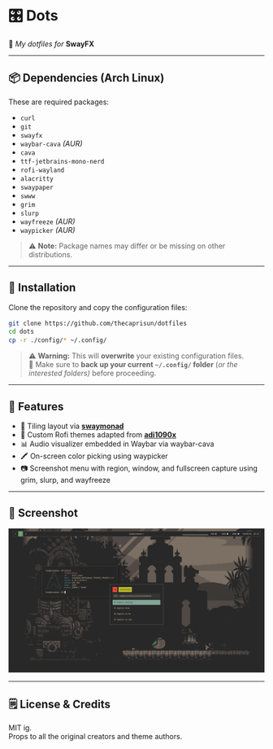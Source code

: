 # 🎛️ Dots

🎨 *My dotfiles for* **SwayFX**
 
---

## 📦 Dependencies (Arch Linux)

These are required packages:

- `curl`  
- `git`  
- `swayfx`  
- `waybar-cava` *(AUR)*  
- `cava`  
- `ttf-jetbrains-mono-nerd`  
- `rofi-wayland`  
- `alacritty`  
- `swaypaper`  
- `swww`  
- `grim`  
- `slurp`  
- `wayfreeze` *(AUR)*  
- `waypicker` *(AUR)*  

> ⚠️ **Note:** Package names may differ or be missing on other distributions.

---

## 🚀 Installation

Clone the repository and copy the configuration files:

```bash
git clone https://github.com/thecaprisun/dotfiles
cd dots
cp -r ./config/* ~/.config/
```

> ⚠️ **Warning:** This will **overwrite** your existing configuration files.  
> 💾 Make sure to **back up your current `~/.config/` folder** (*or the interested folders)* before proceeding.

---

## 🔧 Features

- 🧱 Tiling layout via [**swaymonad**](https://github.com/nicolasavru/swaymonad)  
- 🎨 Custom Rofi themes adapted from [**adi1090x**](https://github.com/nicolasavru/swaymonad)
- 📊 Audio visualizer embedded in Waybar via waybar-cava
- 🖍️ On-screen color picking using waypicker
- 📷 Screenshot menu with region, window, and fullscreen capture using grim, slurp, and wayfreeze

---

## 📸 Screenshot

![image](image.png)

---

## 🗒️ License & Credits

MIT ig.  
Props to all the original creators and theme authors.

